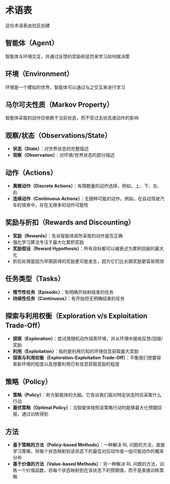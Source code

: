 # 术语表

这份术语表由社区创建

## 智能体（Agent）

智能体与环境交互，并通过反馈的奖励和惩罚来学习如何做决策

## 环境（Environment）

环境是一个模拟的世界，智能体可以通过与之交互来进行学习

## 马尔可夫性质（Markov Property）

智能体采取的动作仅依赖于当前状态，而不受过去状态或动作的影响

## 观察/状态（Observations/State）

- **状态（State）**：对世界状态的完整描述
- **观察（Observation）**：对环境/世界状态的部分描述

## 动作（Actions）

- **离散动作（Discrete Actions）**：有限数量的动作选择，例如，上、下、左、右
- **连续动作（Continuous Actions）**：无限种可能的动作。例如，在自动驾驶汽车的情景中，存在无限多的动作可能性

## 奖励与折扣（Rewards and Discounting）

- **奖励（Rewards）**：告诉智能体其所采取的动作是否正确
- 强化学习算法专注于最大化累积奖励
- **奖励假设（Reward Hypothesis）**：所有目标都可以被表述为累积回报的最大化
- 折扣处理是因为早期获得的奖励更可能发生，因为它们比长期奖励更容易预测

## 任务类型（Tasks）

- **情节性任务（Episodic）**：有明确开始和结束的任务
- **持续性任务（Continuous）**：有开始但无明确结束的任务

## 探索与利用权衡（Exploration v/s Exploitation Trade-Off）

- **探索（Exploration）**：尝试用随机动作探索环境，并从环境中接收反馈/回报/奖励
- **利用（Exploitation）**：指的是利用已知的环境信息获取最大奖励
- **探索与利用权衡（Exploration-Exploitation Trade-Off）**：平衡我们想要探索新环境的程度以及想要利用已有信息获取奖励的程度

## 策略（Policy）

- **策略（Policy）**：称为智能体的大脑。它告诉我们面对特定状态时应采取什么行动
- **最优策略（Optimal Policy）**：当智能体按照该策略行动时能够最大化预期回报，通过训练得到

## 方法

- **基于策略的方法（Policy-based Methods）**：一种解决 RL 问题的方法，直接学习策略，将每个状态映射到该状态下的最佳对应动作或一组可能动作的概率分布
- **基于价值的方法（Value-based Methods）**：另一种解决 RL 问题的方法，训练一个价值函数，将每个状态映射到在该状态下的预期值，而不是直接训练策略